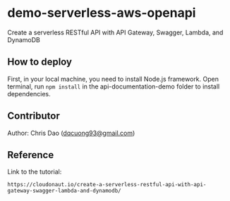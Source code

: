 # demo-serverless-aws-openapi
Create a serverless RESTful API with API Gateway, Swagger, Lambda, and DynamoDB

## How to deploy
First, in your local machine, you need to install Node.js framework.
Open terminal, run ```npm install``` in the api-documentation-demo folder to install dependencies.

## Contributor
Author: Chris Dao (dqcuong93@gmail.com)

## Reference 
Link to the tutorial:
```
https://cloudonaut.io/create-a-serverless-restful-api-with-api-gateway-swagger-lambda-and-dynamodb/
```
